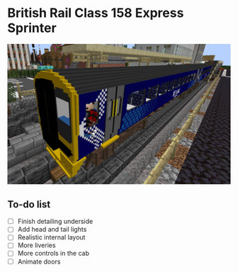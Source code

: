 British Rail Class 158 Express Sprinter
=======================================

![Screenshot](./screenshot.jpg)

To-do list
----------

 - [ ] Finish detailing underside
 - [ ] Add head and tail lights
 - [ ] Realistic internal layout
 - [ ] More liveries
 - [ ] More controls in the cab
 - [ ] Animate doors
